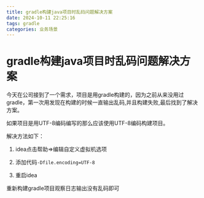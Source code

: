 ```yaml
---
title: gradle构建java项目时乱码问题解决方案
date: 2024-10-11 22:25:16
tags: gradle
categories: 业务场景 
---
```


# gradle构建java项目时乱码问题解决方案

今天在公司接到了一个需求，项目是用gradle构建的，因为之前从来没用过gradle，第一次用发现在构建的时候一直输出乱码,并且构建失败,最后找到了解决方案。

如果项目是用UTF-8编码编写的那么应该使用UTF-8编码构建项目。

解决方法如下：

1. idea点击帮助=>编辑自定义虚拟机选项

2. 添加代码`-Dfile.encoding=UTF-8`

3. 重启idea

重新构建gradle项目观察日志输出没有乱码即可
